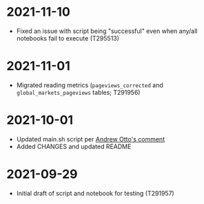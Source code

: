 # 2021-11-10

- Fixed an issue with script being "successful" even when any/all notebooks fail to execute (T295513)

# 2021-11-01

- Migrated reading metrics (`pageviews_corrected` and `global_markets_pageviews` tables; T291956)

# 2021-10-01

- Updated main.sh script per [Andrew Otto's comment](https://gerrit.wikimedia.org/r/c/analytics/wmf-product/jobs/+/724469/comment/3337256d_31a2ba05/)
- Added CHANGES and updated README

# 2021-09-29

- Initial draft of script and notebook for testing (T291957)

